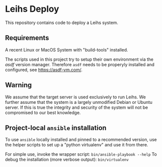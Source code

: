 # Leihs Deploy

This repository contains code to deploy a Leihs system.

## Requirements 

A recent Linux or MacOS System with "build-tools" installed. 

The scripts used in this project try to setup their own environment via the
_asdf_ version manager. Therefore `asdf` needs to be properyly installed and
configured, see https://asdf-vm.com/. 


## Warning

We assume that the target server is used exclusively to run Leihs. We further
assume that the system is a largely unmodified Debian or Ubuntu server. If this
is true the integrity and security of the system will not be compromised to our
best knowledge.

## Project-local `ansible` installation

To use `ansible` locally installed and pinned to a recommended version,
use the helper scripts to set up a "python virtualenv" and use it from there.

For simple use, invoke the wrapper script: `bin/ansible-playbook --help`
To debug the installation (more verbose output): `bin/virtualenv`
